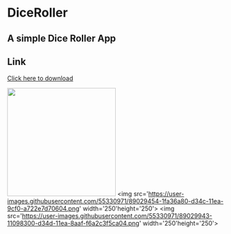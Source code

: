 # DiceRoller

## A simple Dice Roller App
## Link
[Click here to download](https://github.com/Ryuk-me/DiceRoller/releases/download/v1.0/diceRoller.apk)</br>


<img src='https://user-images.githubusercontent.com/55330971/89029894-f800d200-d34c-11ea-9fed-b7e17c7eac96.png' width='250' height='250'> <img src='https://user-images.githubusercontent.com/55330971/89029454-1fa36a80-d34c-11ea-9cf0-a722e7d70604.png' width='250'height='250'> <img src='https://user-images.githubusercontent.com/55330971/89029943-11098300-d34d-11ea-8aaf-f6a2c3f5ca04.png' width='250'height='250'>

